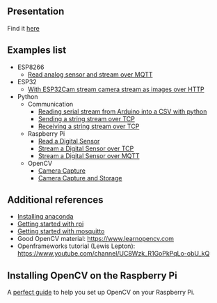 ## Presentation

Find it [here](presentations/MRAC_HARDWARE_II_2022_D2.pdf)

## Examples list
- ESP8266
    - [Read analog sensor and stream over MQTT](examples/ESP8266/00_SimpleLoudness_MQTT-Stream/00_SimpleLoudness_MQTT-Stream.ino)
- ESP32
    - [With ESP32Cam stream camera stream as images over HTTP](examples/ESP32Cam/00_CameraStream/00_CameraStream.ino)
- Python
    - Communication
        - [Reading serial stream from Arduino into a CSV with python](examples/Python/00_Communication/00_LogSerial.py)
        - [Sending a string stream over TCP](examples/Python/00_Communication/01_StringStreamerTCP.py)
        - [Receiving a string stream over TCP](examples/Python/00_Communication/02_StringStreamViewerTCP.py)
    - Raspberry Pi
        - [Read a Digital Sensor](examples/Python/01_RaspberryPi/00_digital_sensor.py)
        - [Stream a Digital Sensor over TCP](examples/Python/01_RaspberryPi/01_digital_sensor_streamTCP.py)
        - [Stream a Digital Sensor over MQTT](examples/Python/01_RaspberryPi/02_digital_sensor_streamMQTT.py)
    - OpenCV
        - [Camera Capture](examples/Python/02_OpenCV/00_video.py)
        - [Camera Capture and Storage](examples/Python/02_OpenCV/01_video_capture.py)


## Additional references

- [Installing anaconda](extras/python-anaconda-installation.md)
- [Getting started with rpi](extras/rpi-ssh.md)
- [Getting started with mosquitto](extras/mosquitto.md)
- Good OpenCV material: https://www.learnopencv.com
- Openframeworks tutorial (Lewis Lepton): https://www.youtube.com/channel/UC8Wzk_R1GoPkPqLo-obU_kQ

## Installing OpenCV on the Raspberry Pi

A [perfect guide](https://pimylifeup.com/raspberry-pi-opencv/) to help you set up OpenCV on your Raspberry Pi.
